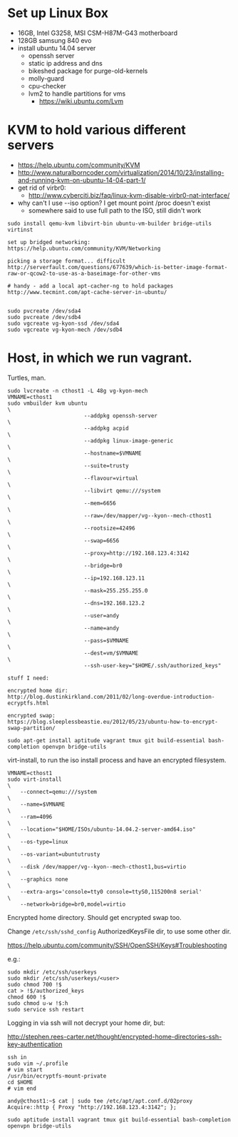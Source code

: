 # Set up Linux Box

* 16GB, Intel G3258, MSI CSM-H87M-G43 motherboard
* 128GB samsung 840 evo
* install ubuntu 14.04 server
  * openssh server
  * static ip address and dns
  * bikeshed package for purge-old-kernels
  * molly-guard
  * cpu-checker
  * lvm2 to handle partitions for vms
    * https://wiki.ubuntu.com/Lvm

# KVM to hold various different servers

* https://help.ubuntu.com/community/KVM
* http://www.naturalborncoder.com/virtualization/2014/10/23/installing-and-running-kvm-on-ubuntu-14-04-part-1/
* get rid of virbr0:
  * http://www.cyberciti.biz/faq/linux-kvm-disable-virbr0-nat-interface/
* why can't I use --iso option?  I get mount point /proc doesn't exist
  * somewhere said to use full path to the ISO, still didn't work

```
sudo install qemu-kvm libvirt-bin ubuntu-vm-builder bridge-utils virtinst

set up bridged networking: https://help.ubuntu.com/community/KVM/Networking

picking a storage format... difficult http://serverfault.com/questions/677639/which-is-better-image-format-raw-or-qcow2-to-use-as-a-baseimage-for-other-vms

# handy - add a local apt-cacher-ng to hold packages
http://www.tecmint.com/apt-cache-server-in-ubuntu/


sudo pvcreate /dev/sda4
sudo pvcreate /dev/sdb4
sudo vgcreate vg-kyon-ssd /dev/sda4
sudo vgcreate vg-kyon-mech /dev/sdb4
```

# Host, in which we run vagrant.

Turtles, man.

```
sudo lvcreate -n cthost1 -L 48g vg-kyon-mech
VMNAME=cthost1
sudo vmbuilder kvm ubuntu                                               \
                        --addpkg openssh-server                         \
                        --addpkg acpid                                  \
                        --addpkg linux-image-generic                    \
                        --hostname=$VMNAME                              \
                        --suite=trusty                                  \
                        --flavour=virtual                               \
                        --libvirt qemu:///system                        \
                        --mem=6656                                      \
                        --raw=/dev/mapper/vg--kyon--mech-cthost1        \
                        --rootsize=42496                                \
                        --swap=6656                                     \
                        --proxy=http://192.168.123.4:3142               \
                        --bridge=br0                                    \
                        --ip=192.168.123.11                             \
                        --mask=255.255.255.0                            \
                        --dns=192.168.123.2                             \
                        --user=andy                                     \
                        --name=andy                                     \
                        --pass=$VMNAME                                  \
                        --dest=vm/$VMNAME                               \
                        --ssh-user-key="$HOME/.ssh/authorized_keys"

stuff I need:

encrypted home dir:
http://blog.dustinkirkland.com/2011/02/long-overdue-introduction-ecryptfs.html

encrypted swap:
https://blog.sleeplessbeastie.eu/2012/05/23/ubuntu-how-to-encrypt-swap-partition/

sudo apt-get install aptitude vagrant tmux git build-essential bash-completion openvpn bridge-utils
```

virt-install, to run the iso install process and have an encrypted filesystem.
```
VMNAME=cthost1
sudo virt-install                                                       \
    --connect=qemu:///system                                            \
    --name=$VMNAME                                                      \
    --ram=4096                                                          \
    --location="$HOME/ISOs/ubuntu-14.04.2-server-amd64.iso"             \
    --os-type=linux                                                     \
    --os-variant=ubuntutrusty                                           \
    --disk /dev/mapper/vg--kyon--mech-cthost1,bus=virtio                \
    --graphics none                                                     \
    --extra-args='console=tty0 console=ttyS0,115200n8 serial'           \
    --network=bridge=br0,model=virtio
```

Encrypted home directory.
Should get encrypted swap too.

Change `/etc/ssh/sshd_config` AuthorizedKeysFile dir, to use some other dir.

https://help.ubuntu.com/community/SSH/OpenSSH/Keys#Troubleshooting

e.g.:
```
sudo mkdir /etc/ssh/userkeys
sudo mkdir /etc/ssh/userkeys/<user>
sudo chmod 700 !$
cat > !$/authorized_keys
chmod 600 !$
sudo chmod u-w !$:h
sudo service ssh restart
```

Logging in via ssh will not decrypt your home dir, but:

http://stephen.rees-carter.net/thought/encrypted-home-directories-ssh-key-authentication

```
ssh in
sudo vim ~/.profile
# vim start
/usr/bin/ecryptfs-mount-private
cd $HOME
# vim end
```

```
andy@cthost1:~$ cat | sudo tee /etc/apt/apt.conf.d/02proxy
Acquire::http { Proxy "http://192.168.123.4:3142"; };

sudo aptitude install vagrant tmux git build-essential bash-completion openvpn bridge-utils
```
